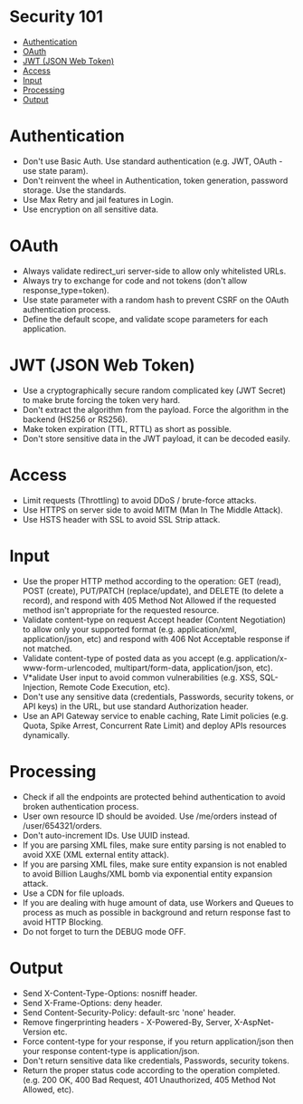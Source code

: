 # Security 101

-   [Authentication](#authentication)
-   [OAuth](#oauth)
-   [JWT (JSON Web Token)](#jwt-json-web-token)
-   [Access](#access)
-   [Input](#input)
-   [Processing](#processing)
-   [Output](#output)

Authentication
==============

-   Don't use Basic Auth. Use standard authentication (e.g. JWT, OAuth -
    use state param).
-   Don't reinvent the wheel in Authentication, token generation,
    password storage. Use the standards.
-   Use Max Retry and jail features in Login.
-   Use encryption on all sensitive data.

OAuth
=====

-   Always validate redirect\_uri server-side to allow only whitelisted
    URLs.
-   Always try to exchange for code and not tokens (don't allow
    response\_type=token).
-   Use state parameter with a random hash to prevent CSRF on the OAuth
    authentication process.
-   Define the default scope, and validate scope parameters for each
    application.

JWT (JSON Web Token)
====================

-   Use a cryptographically secure random complicated key (JWT Secret)
    to make brute forcing the token very hard.
-   Don't extract the algorithm from the payload. Force the algorithm in
    the backend (HS256 or RS256).
-   Make token expiration (TTL, RTTL) as short as possible.
-   Don't store sensitive data in the JWT payload, it can be decoded
    easily.

Access
======

-   Limit requests (Throttling) to avoid DDoS / brute-force attacks.
-   Use HTTPS on server side to avoid MITM (Man In The Middle Attack).
-   Use HSTS header with SSL to avoid SSL Strip attack.

Input
=====

-   Use the proper HTTP method according to the operation: GET (read),
    POST (create), PUT/PATCH (replace/update), and DELETE (to delete a
    record), and respond with 405 Method Not Allowed if the requested
    method isn't appropriate for the requested resource.
-   Validate content-type on request Accept header (Content Negotiation)
    to allow only your supported format (e.g. application/xml,
    application/json, etc) and respond with 406 Not Acceptable response
    if not matched.
-   Validate content-type of posted data as you accept (e.g.
    application/x-www-form-urlencoded, multipart/form-data,
    application/json, etc).
-   V\*alidate User input to avoid common vulnerabilities (e.g. XSS,
    SQL-Injection, Remote Code Execution, etc).
-   Don't use any sensitive data (credentials, Passwords, security
    tokens, or API keys) in the URL, but use standard Authorization
    header.
-   Use an API Gateway service to enable caching, Rate Limit policies
    (e.g. Quota, Spike Arrest, Concurrent Rate Limit) and deploy APIs
    resources dynamically.

Processing
==========

-   Check if all the endpoints are protected behind authentication to
    avoid broken authentication process.
-   User own resource ID should be avoided. Use /me/orders instead of
    /user/654321/orders.
-   Don't auto-increment IDs. Use UUID instead.
-   If you are parsing XML files, make sure entity parsing is not
    enabled to avoid XXE (XML external entity attack).
-   If you are parsing XML files, make sure entity expansion is not
    enabled to avoid Billion Laughs/XML bomb via exponential entity
    expansion attack.
-   Use a CDN for file uploads.
-   If you are dealing with huge amount of data, use Workers and Queues
    to process as much as possible in background and return response
    fast to avoid HTTP Blocking.
-   Do not forget to turn the DEBUG mode OFF.

Output
======

-   Send X-Content-Type-Options: nosniff header.
-   Send X-Frame-Options: deny header.
-   Send Content-Security-Policy: default-src 'none' header.
-   Remove fingerprinting headers - X-Powered-By, Server,
    X-AspNet-Version etc.
-   Force content-type for your response, if you return application/json
    then your response content-type is application/json.
-   Don't return sensitive data like credentials, Passwords, security
    tokens.
-   Return the proper status code according to the operation completed.
    (e.g. 200 OK, 400 Bad Request, 401 Unauthorized, 405 Method Not
    Allowed, etc).
